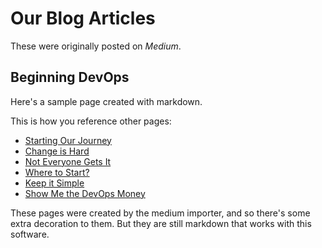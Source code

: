# Our Blog Articles

These were originally posted on _Medium_.

## Beginning DevOps

Here's a sample page created with markdown.

This is how you reference other pages:

* [Starting Our Journey](/blog/Starting_Our_Journey.html)
* [Change is Hard](/blog/Change_is_Hard.html)
* [Not Everyone Gets It](/blog/Not_Everyone_Gets_It.html)
* [Where to Start?](/blog/Where_to_Start.html)
* [Keep it Simple](/blog/Keep_it_Simple.html)
* [Show Me the DevOps Money](/blog/Show_Me_the_DevOps_Money.html)

These pages were created by the medium importer, and so there's
some extra decoration to them. But they are still markdown that
works with this software.
